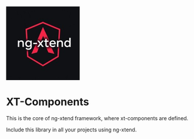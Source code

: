 ![image](../../docs/logos/logo-xtend-angular-red-small.png)

# XT-Components

This is the core of ng-xtend framework, where xt-components are defined.

Include this library in all your projects using ng-xtend.



